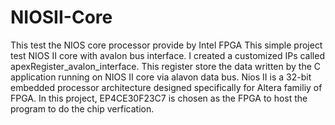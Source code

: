 # NIOSII-Core
This test the NIOS core processor provide by Intel FPGA 
This simple project test NIOS II core with avalon bus interface. 
I created a customized IPs called apexRegister_avalon_interface. 
This register store the data written by the C application running on NIOS II core via alavon data bus. 
Nios II is a 32-bit embedded processor architecture designed specifically for Altera familiy of FPGA. 
In this project, EP4CE30F23C7 is chosen as the FPGA to host the program to do the chip verfication.
